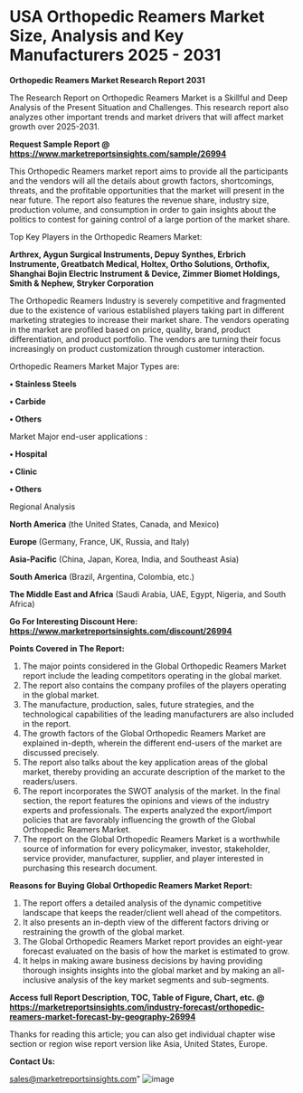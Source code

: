  # USA Orthopedic Reamers Market Size, Analysis and Key Manufacturers 2025 - 2031

<strong>Orthopedic Reamers Market Research Report 2031</strong>

The Research Report on Orthopedic Reamers Market is a Skillful and Deep Analysis of the Present Situation and Challenges. This research report also analyzes other important trends and market drivers that will affect market growth over 2025-2031.

<strong>Request Sample Report @ <a href=https://www.marketreportsinsights.com/sample/26994>https://www.marketreportsinsights.com/sample/26994</a></strong>

This Orthopedic Reamers market report aims to provide all the participants and the vendors will all the details about growth factors, shortcomings, threats, and the profitable opportunities that the market will present in the near future. The report also features the revenue share, industry size, production volume, and consumption in order to gain insights about the politics to contest for gaining control of a large portion of the market share.

Top Key Players in the Orthopedic Reamers Market:

<strong>Arthrex, Aygun Surgical Instruments, Depuy Synthes, Erbrich Instrumente, Greatbatch Medical, Holtex, Ortho Solutions, Orthofix, Shanghai Bojin Electric Instrument & Device, Zimmer Biomet Holdings, Smith & Nephew, Stryker Corporation</strong>

The Orthopedic Reamers Industry is severely competitive and fragmented due to the existence of various established players taking part in different marketing strategies to increase their market share. The vendors operating in the market are profiled based on price, quality, brand, product differentiation, and product portfolio. The vendors are turning their focus increasingly on product customization through customer interaction.

Orthopedic Reamers Market Major Types are:

<strong>• Stainless Steels

• Carbide

• Others</strong>

Market Major end-user applications :

<strong>• Hospital

• Clinic

• Others</strong>

Regional Analysis

</u><strong><b>North America</b></strong> (the United States, Canada, and Mexico)

<strong><b>Europe </b></strong>(Germany, France, UK, Russia, and Italy)

<strong><b>Asia-Pacific</b></strong> (China, Japan, Korea, India, and Southeast Asia)

<strong><b>South America</b></strong> (Brazil, Argentina, Colombia, etc.)

<strong><b>The Middle East and Africa</b></strong> (Saudi Arabia, UAE, Egypt, Nigeria, and South Africa)

<strong>Go For Interesting Discount Here: <a href=https://www.marketreportsinsights.com/discount/26994>https://www.marketreportsinsights.com/discount/26994</a></strong>

<strong>Points Covered in The Report:</strong>
<ol>
  <li>The major points considered in the Global Orthopedic Reamers Market report include the leading competitors operating in the global market.</li>
  <li>The report also contains the company profiles of the players operating in the global market.</li>
  <li>The manufacture, production, sales, future strategies, and the technological capabilities of the leading manufacturers are also included in the report.</li>
  <li>The growth factors of the Global Orthopedic Reamers Market are explained in-depth, wherein the different end-users of the market are discussed precisely.</li>
  <li>The report also talks about the key application areas of the global market, thereby providing an accurate description of the market to the readers/users.</li>
  <li>The report incorporates the SWOT analysis of the market. In the final section, the report features the opinions and views of the industry experts and professionals. The experts analyzed the export/import policies that are favorably influencing the growth of the Global Orthopedic Reamers Market.</li>
  <li>The report on the Global Orthopedic Reamers Market is a worthwhile source of information for every policymaker, investor, stakeholder, service provider, manufacturer, supplier, and player interested in purchasing this research document.</li>
</ol>
<strong>Reasons for Buying Global Orthopedic Reamers Market Report:</strong>

<ol>
  <li>The report offers a detailed analysis of the dynamic competitive landscape that keeps the reader/client well ahead of the competitors.</li>
  <li>It also presents an in-depth view of the different factors driving or restraining the growth of the global market.</li>
  <li>The Global Orthopedic Reamers Market report provides an eight-year forecast evaluated on the basis of how the market is estimated to grow.</li>
  <li>It helps in making aware business decisions by having providing thorough insights insights into the global market and by making an all-inclusive analysis of the key market segments and sub-segments.</li>
</ol>
<strong>Access full Report Description, TOC, Table of Figure, Chart, etc. @ <a href=https://marketreportsinsights.com/industry-forecast/orthopedic-reamers-market-forecast-by-geography-26994>https://marketreportsinsights.com/industry-forecast/orthopedic-reamers-market-forecast-by-geography-26994</a></strong>


Thanks for reading this article; you can also get individual chapter wise section or region wise report version like Asia, United States, Europe.

<strong>Contact Us:</strong>

sales@marketreportsinsights.com"
![image](https://github.com/user-attachments/assets/cddbcadb-c649-4e94-9d05-1a55a48cdef4)
